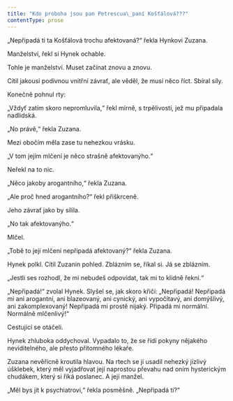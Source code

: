 ```yaml
---
title: "Kdo proboha jsou pan Petrescua\_paní Košťálová???"
contentType: prose
---
```


„Nepřipadá ti ta Košťálová trochu afektovaná?“ řekla Hynkovi Zuzana.

  

Manželství, řekl si Hynek ochable.

Tohle je manželství. Muset začínat znovu a znovu.

Cítil jakousi podivnou vnitřní závrať, ale věděl, že musí něco říct. Sbíral síly.

Konečně pohnul rty:

„Vždyť zatím skoro nepromluvila,“ řekl mírně, s trpělivostí, jež mu připadala nadlidská.

„No právě,“ řekla Zuzana.

Mezi obočím měla zase tu nehezkou vrásku.

„V tom jejím mlčení je něco strašně afektovanýho.“

Neřekl na to nic.

„Něco jakoby arogantního,“ řekla Zuzana.

„Ale proč hned arogantního?“ řekl přiškrceně.

Jeho závrať jako by sílila.

„No tak afektovanýho.“

Mlčel.

„Tobě to její mlčení nepřipadá afektovaný?“ řekla Zuzana.

Hynek polkl. Cítil Zuzanin pohled. Zblázním se, říkal si. Já se zblázním.

„Jestli ses rozhodl, že mi nebudeš odpovídat, tak mi to klidně řekni.“

„Nepřipadá!“ zvolal Hynek. Slyšel se, jak skoro křičí: „Nepřipadá! Nepřipadá mi ani arogantní, ani blazeovaný, ani cynický, ani vypočítavý, ani domýšlivý, ani zakomplexovaný! Nepřipadá mi prostě nijaký. Připadá mi normální. Normálně mlčenlivý!“

Cestující se otáčeli.

Hynek zhluboka oddychoval. Vypadalo to, že se řídí pokyny nějakého neviditelného, ale přesto přítomného lékaře.

Zuzana nevěřícně kroutila hlavou. Na rtech se jí usadil nehezký jízlivý úšklebek, který měl vyjadřovat její naprostou převahu nad oním hysterickým chudákem, který si říká poslanec. A její manžel.

„Měl bys jít k psychiatrovi,“ řekla posměšně. „Nepřipadá ti?“
